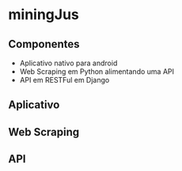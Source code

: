 # miningJus

## Componentes

* Aplicativo nativo para android
* Web Scraping em Python alimentando uma API
* API em RESTFul em Django

## Aplicativo

## Web Scraping

## API

